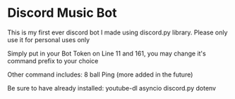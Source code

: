 # Discord Music Bot
This is my first ever discord bot I made using discord.py library.
Please only use it for personal uses only

Simply put in your Bot Token on Line 11 and 161, you may change it's command prefix to your choice

Other command includes:
8 ball
Ping
(more added in the future)


Be sure to have already installed:
youtube-dl
asyncio
discord.py
dotenv
